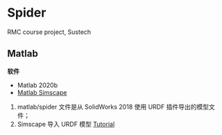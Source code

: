 # Spider
RMC course project, Sustech


## Matlab 
**软件**
* Matlab 2020b
* [Matlab Simscape](https://www.mathworks.com/products/simscape.html#:~:text=Simscape%E2%84%A2%20enables%20you%20to,within%20the%20Simulink%C2%AE%20environment.&text=You%20model%20systems%20such%20as,fundamental%20components%20into%20a%20schematic.)

1. matlab/spider 文件是从 SolidWorks 2018 使用 URDF 插件导出的模型文件；
2. Simscape 导入 URDF 模型 [Tutorial](https://blog.csdn.net/xiaohejiaoyiya/article/details/104954035?ops_request_misc=%257B%2522request%255Fid%2522%253A%2522162204190916780262550323%2522%252C%2522scm%2522%253A%252220140713.130102334..%2522%257D&request_id=162204190916780262550323&biz_id=0&utm_medium=distribute.pc_search_result.none-task-blog-2~all~baidu_landing_v2~default-1-104954035.first_rank_v2_pc_rank_v29&utm_term=simscape+%E5%AF%BC%E5%85%A5URDF&spm=1018.2226.3001.4187)




